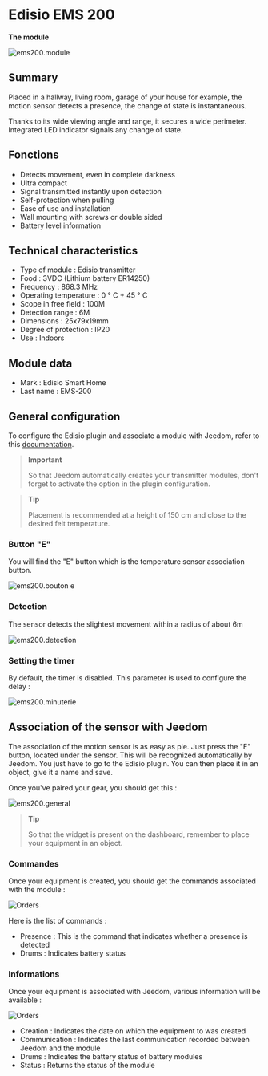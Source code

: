 # Edisio EMS 200

**The module**

![ems200.module](images/ems200/ems200.module.jpg)

## Summary

Placed in a hallway, living room, garage of your house for example, the motion sensor detects a presence, the change of state is instantaneous.

Thanks to its wide viewing angle and range, it secures a wide perimeter. Integrated LED indicator signals any change of state.

## Fonctions

-   Detects movement, even in complete darkness
-   Ultra compact
-   Signal transmitted instantly upon detection
-   Self-protection when pulling
-   Ease of use and installation
-   Wall mounting with screws or double sided
-   Battery level information

## Technical characteristics

-   Type of module : Edisio transmitter
-   Food : 3VDC (Lithium battery ER14250)
-   Frequency : 868.3 MHz
-   Operating temperature : 0 ° C + 45 ° C
-   Scope in free field : 100M
-   Detection range : 6M
-   Dimensions : 25x79x19mm
-   Degree of protection : IP20
-   Use : Indoors

## Module data

-   Mark : Edisio Smart Home
-   Last name : EMS-200

## General configuration

To configure the Edisio plugin and associate a module with Jeedom, refer to this [documentation](https://doc.jeedom.com/en_US/plugins/automation%20protocol/edisio/).

> **Important**
>
> So that Jeedom automatically creates your transmitter modules, don't forget to activate the option in the plugin configuration.

> **Tip**
>
> Placement is recommended at a height of 150 cm and close to the desired felt temperature.

### Button "E"

You will find the "E" button which is the temperature sensor association button.

![ems200.bouton e](images/ems200/ems200.bouton-e.jpg)

### Detection

The sensor detects the slightest movement within a radius of about 6m

![ems200.detection](images/ems200/ems200.detection.jpg)

### Setting the timer

By default, the timer is disabled. This parameter is used to configure the delay :

![ems200.minuterie](images/ems200/ems200.minuterie.jpg)

## Association of the sensor with Jeedom

The association of the motion sensor is as easy as pie. Just press the "E" button, located under the sensor. This will be recognized automatically by Jeedom. You just have to go to the Edisio plugin. You can then place it in an object, give it a name and save.

Once you've paired your gear, you should get this :

![ems200.general](images/ems200/ems200.general.jpg)

> **Tip**
>
> So that the widget is present on the dashboard, remember to place your equipment in an object.

### Commandes

Once your equipment is created, you should get the commands associated with the module :

![Orders](images/ems200/ems200.commande.jpg)

Here is the list of commands :

-   Presence : This is the command that indicates whether a presence is detected
-   Drums : Indicates battery status

### Informations

Once your equipment is associated with Jeedom, various information will be available :

![Orders](images/ems200/ems200.informations.jpg)

-   Creation : Indicates the date on which the equipment to was created
-   Communication : Indicates the last communication recorded between Jeedom and the module
-   Drums : Indicates the battery status of battery modules
-   Status : Returns the status of the module
